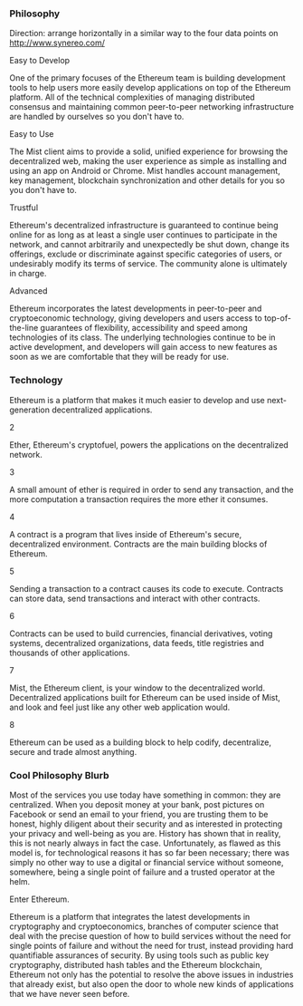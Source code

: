 ### Philosophy

Direction: arrange horizontally in a similar way to the four data points on http://www.synereo.com/

Easy to Develop

One of the primary focuses of the Ethereum team is building development tools to help users more easily develop applications on top of the Ethereum platform. All of the technical complexities of managing distributed consensus and maintaining common peer-to-peer networking infrastructure are handled by ourselves so you don't have to.

Easy to Use

The Mist client aims to provide a solid, unified experience for browsing the decentralized web, making the user experience as simple as installing and using an app on Android or Chrome. Mist handles account management, key management, blockchain synchronization and other details for you so you don't have to.

Trustful

Ethereum's decentralized infrastructure is guaranteed to continue being online for as long as at least a single user continues to participate in the network, and cannot arbitrarily and unexpectedly be shut down, change its offerings, exclude or discriminate against specific categories of users, or undesirably modify its terms of service. The community alone is ultimately in charge.

Advanced

Ethereum incorporates the latest developments in peer-to-peer and cryptoeconomic technology, giving developers and users access to top-of-the-line guarantees of flexibility, accessibility and speed among technologies of its class. The underlying technologies continue to be in active development, and developers will gain access to new features as soon as we are comfortable that they will be ready for use.

### Technology

Ethereum is a platform that makes it much easier to develop and use next-generation decentralized applications.

2

Ether, Ethereum's cryptofuel, powers the applications on the decentralized network.

3

A small amount of ether is required in order to send any transaction, and the more computation a transaction requires the more ether it consumes.

4

A contract is a program that lives inside of Ethereum's secure, decentralized environment. Contracts are the main building blocks of Ethereum.

5

Sending a transaction to a contract causes its code to execute. Contracts can store data, send transactions and interact with other contracts.

6

Contracts can be used to build currencies, financial derivatives, voting systems, decentralized organizations, data feeds, title registries and thousands of other applications.

7

Mist, the Ethereum client, is your window to the decentralized world. Decentralized applications built for Ethereum can be used inside of Mist, and look and feel just like any other web application would.

8

Ethereum can be used as a building block to help codify, decentralize, secure and trade almost anything.


### Cool Philosophy Blurb

Most of the services you use today have something in common: they are centralized. When you deposit money at your bank, post pictures on Facebook or send an email to your friend, you are trusting them to be honest, highly diligent about their security and as interested in protecting your privacy and well-being as you are. History has shown that in reality, this is not nearly always in fact the case. Unfortunately, as flawed as this model is, for technological reasons it has so far been necessary; there was simply no other way to use a digital or financial service without someone, somewhere, being a single point of failure and a trusted operator at the helm.

Enter Ethereum.

Ethereum is a platform that integrates the latest developments in cryptography and cryptoeconomics, branches of computer science that deal with the precise question of how to build services without the need for single points of failure and without the need for trust, instead providing hard quantifiable assurances of security. By using tools such as public key cryptography, distributed hash tables and the Ethereum blockchain, Ethereum not only has the potential to resolve the above issues in industries that already exist, but also open the door to whole new kinds of applications that we have never seen before.